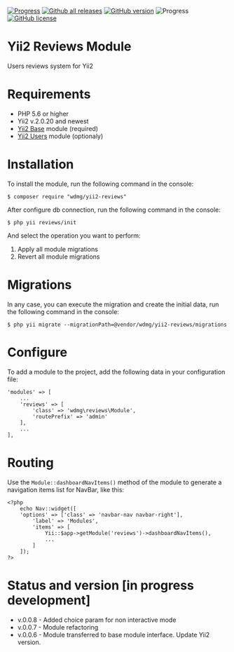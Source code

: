 [![Progress](https://img.shields.io/badge/required-Yii2_v2.0.13-blue.svg)](https://packagist.org/packages/yiisoft/yii2)
[![Github all releases](https://img.shields.io/github/downloads/wdmg/yii2-reviews/total.svg)](https://GitHub.com/wdmg/yii2-reviews/releases/)
[![GitHub version](https://badge.fury.io/gh/wdmg/Fyii2-reviews.svg)](https://github.com/wdmg/yii2-reviews)
![Progress](https://img.shields.io/badge/progress-in_development-red.svg)
[![GitHub license](https://img.shields.io/github/license/wdmg/yii2-reviews.svg)](https://github.com/wdmg/yii2-reviews/blob/master/LICENSE)

# Yii2 Reviews Module
Users reviews system for Yii2

# Requirements 
* PHP 5.6 or higher
* Yii2 v.2.0.20 and newest
* [Yii2 Base](https://github.com/wdmg/yii2-base) module (required)
* [Yii2 Users](https://github.com/wdmg/yii2-users) module (optionaly)

# Installation
To install the module, run the following command in the console:

`$ composer require "wdmg/yii2-reviews"`

After configure db connection, run the following command in the console:

`$ php yii reviews/init`

And select the operation you want to perform:
  1) Apply all module migrations
  2) Revert all module migrations

# Migrations
In any case, you can execute the migration and create the initial data, run the following command in the console:

`$ php yii migrate --migrationPath=@vendor/wdmg/yii2-reviews/migrations`

# Configure
To add a module to the project, add the following data in your configuration file:

    'modules' => [
        ...
        'reviews' => [
            'class' => 'wdmg\reviews\Module',
            'routePrefix' => 'admin'
        ],
        ...
    ],

# Routing
Use the `Module::dashboardNavItems()` method of the module to generate a navigation items list for NavBar, like this:

    <?php
        echo Nav::widget([
        'options' => ['class' => 'navbar-nav navbar-right'],
            'label' => 'Modules',
            'items' => [
                Yii::$app->getModule('reviews')->dashboardNavItems(),
                ...
            ]
        ]);
    ?>

# Status and version [in progress development]
* v.0.0.8 - Added choice param for non interactive mode
* v.0.0.7 - Module refactoring
* v.0.0.6 - Module transferred to base module interface. Update Yii2 version.